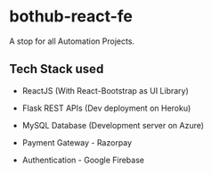 # bothub-react-fe
A stop for all Automation Projects.

## Tech Stack used
- ReactJS (With React-Bootstrap as UI Library)
- Flask REST APIs (Dev deployment on Heroku)
- MySQL Database (Development server on Azure)

- Payment Gateway - Razorpay
- Authentication - Google Firebase
